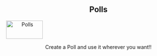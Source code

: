 <h2 align="center">Polls</h2>
<a align="center" href="https://ibb.co/DtrXGN8"><img src="https://i.ibb.co/DtrXGN8/Polls.png" alt="Polls" border="0" width="100px" height="50px"></a>
<p  align="center">Create a Poll and use it wherever you want!!</p>
